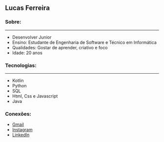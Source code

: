 ## Lucas Ferreira 



### Sobre:
---
 * Desenvolver Junior
 * Ensino: Estudante de Engenharia de Software e Técnico em Informática
 * Qualidades: Gostar de aprender, criativo e foco
 * Idade: 20 anos


### Tecnologias:
---
 * Kotlin
 * Python
 * SQL
 * Html, Css e Javascript 
 * Java

### Conexões:
 * [Gmail](lucasfdasilva2002@gmail.com)
 * [Instagram](instagram.com/lucas.devstudies)
 * [LinkedIn](https://www.linkedin.com/in/lucas-ferreira-da-silva-a32625207)
